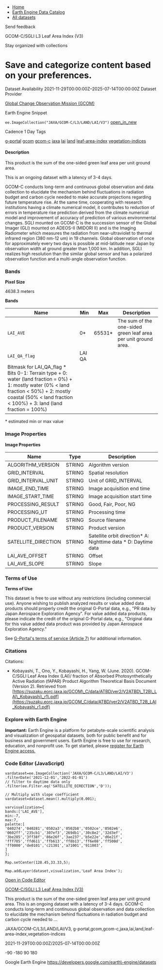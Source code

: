 



* [Home](https://developers.google.com/)
* [Earth Engine Data Catalog](https://developers.google.com/earth-engine/datasets)
* [All datasets](https://developers.google.com/earth-engine/datasets/catalog)





 
 
 Send feedback
 
 

GCOM\-C/SGLI L3 Leaf Area Index (V3\)


 
 Stay organized with collections
 

 
 Save and categorize content based on your preferences.
=======================================================================================================================================








Dataset Availability
2021\-11\-29T00:00:00Z–2025\-07\-14T00:00:00Z
Dataset Provider


[Global Change Observation Mission (GCOM)](https://suzaku.eorc.jaxa.jp/GCOM/index.html)



Earth Engine Snippet


`ee.ImageCollection("JAXA/GCOM-C/L3/LAND/LAI/V3")` 
[open\_in\_new](https://code.earthengine.google.com/?scriptPath=Examples:Datasets/JAXA/JAXA_GCOM-C_L3_LAND_LAI_V3)





Cadence
1 Day
Tags


[g\-portal](/earth-engine/datasets/tags/g-portal)
[gcom](/earth-engine/datasets/tags/gcom)
[gcom\-c](/earth-engine/datasets/tags/gcom-c)
[jaxa](/earth-engine/datasets/tags/jaxa)
[lai](/earth-engine/datasets/tags/lai)
[land](/earth-engine/datasets/tags/land)
[leaf\-area\-index](/earth-engine/datasets/tags/leaf-area-index)
[vegetation\-indices](/earth-engine/datasets/tags/vegetation-indices)








#### Description



This product is the sum of the one\-sided green leaf area per unit ground area.


This is an ongoing dataset with a latency of 3\-4 days.


GCOM\-C conducts long\-term and continuous global observation and data collection to elucidate the
mechanism behind fluctuations in radiation budget and carbon cycle needed to make accurate
projections regarding future temperature rise. At the same time, cooperating with research
institutions having a climate numerical model, it contributes to reduction of errors in
temperature rise prediction derived from the climate numerical model and improvement of accuracy
of prediction of various environmental changes. SGLI mounted on GCOM\-C is the succession sensor
of the Global Imager (GLI) mounted on ADEOS\-II (MIDORI II) and is the Imaging Radiometer which
measures the radiation from near\-ultraviolet to thermal infrared region (380 nm\-12 um) in 19
channels. Global observation of once for approximately every two days is possible at
mid\-latitude near Japan by observation width at ground greater than 1,000 km. In addition, SGLI
realizes high resolution than the similar global sensor and has a polarized observation function
and a multi\-angle observation function.





### Bands



**Pixel Size**
  
4638\.3 meters



**Bands**




| Name | Min | Max | Description |
| --- | --- | --- | --- |
| `LAI_AVE` | 0\* | 65531\* | The sum of the one\-sided green leaf area per unit ground area. |
| `LAI_QA_flag` | LAI QA |
| Bitmask for LAI\_QA\_flag * Bits 0\-1: Terrain type 	+ 0: water (land fraction \= 0%) 	+ 1: mostly water (0% \< land fraction \< 50%) 	+ 2: mostly coastal (50% \< land fraction \< 100%) 	+ 3: land (land fraction \= 100%) | | | | | | | | | | | | | | | | | | | | | | | | | | | | | | | | | | | | | | | | | | | | | | | | | | | | | | | | | | | | | | | | | | | | | | | | | | | | | | | | | | | | | | | | | | | | | | | | | | | |


 \* estimated min or max value


### Image Properties


**Image Properties**




| Name | Type | Description |
| --- | --- | --- |
| ALGORITHM\_VERSION | STRING | Algorithm version |
| GRID\_INTERVAL | STRING | Spatial resolution |
| GRID\_INTERVAL\_UNIT | STRING | Unit of GRID\_INTERVAL |
| IMAGE\_END\_TIME | STRING | Image acquisition end time |
| IMAGE\_START\_TIME | STRING | Image acquisition start time |
| PROCESSING\_RESULT | STRING | Good, Fair, Poor, NG |
| PROCESSING\_UT | STRING | Processing time |
| PRODUCT\_FILENAME | STRING | Source filename |
| PRODUCT\_VERSION | STRING | Product version |
| SATELLITE\_DIRECTION | STRING | Satellite orbit direction* A: Nighttime data * D: Daytime data |
| LAI\_AVE\_OFFSET | STRING | Offset |
| LAI\_AVE\_SLOPE | STRING | Slope |




### Terms of Use


**Terms of Use**


This dataset is free to use without any restrictions (including commercial use). Anyone wishing
to publish analyzed results or value added data products should properly credit the original
G\-Portal data, e.g., "PR data by Japan Aerospace Exploration Agency". For value added data
products, please indicate the credit of the original G\-Portal data, e.g., "Original data for
this value added data product was provided by Japan Aerospace Exploration Agency."


See [G\-Portal's terms of service (Article 7\)](https://gportal.jaxa.jp/gpr/index/eula?lang=en)
for additional information.




### Citations



Citations:
* Kobayashi, T., Ono, Y., Kobayashi, H., Yang, W. (June. 2020\). GCOM\-C/SGLI
Leaf Area Index (LAI)/ fraction of Absorbed Photosynthetically Active Radiation (fAPAR) Product
Algorithm Theoretical Basis Document (Version 2\). Retrieved from [https://suzaku.eorc.jaxa.jp/GCOM\_C/data/ATBD/ver2/V2ATBD\_T2B\_LAI\_Kobayashi\_r1\.pdf](https://suzaku.eorc.jaxa.jp/GCOM_C/data/ATBD/ver2/V2ATBD_T2B_LAI_Kobayashi_r1.pdf)





### Explore with Earth Engine


**Important:** 
 Earth Engine is a platform for petabyte\-scale scientific analysis and visualization of
 geospatial datasets, both for public benefit and for business and government users.
 Earth Engine is free to use for research, education, and nonprofit use. To get started, please
 [register for Earth Engine access.](https://console.cloud.google.com/earth-engine)



### Code Editor (JavaScript)



```
vardataset=ee.ImageCollection('JAXA/GCOM-C/L3/LAND/LAI/V3')
.filterDate('2021-12-01','2022-01-01')
// filter to daytime data only
.filter(ee.Filter.eq('SATELLITE_DIRECTION','D'));

// Multiply with slope coefficient
vardataset=dataset.mean().multiply(0.001);

varvisualization={
bands:['LAI_AVE'],
min:-7,
max:7,
palette:[
'040274','040281','0502a3','0502b8','0502ce','0502e6',
'0602ff','235cb1','307ef3','269db1','30c8e2','32d3ef',
'3be285','3ff38f','86e26f','3ae237','b5e22e','d6e21f',
'fff705','ffd611','ffb613','ff8b13','ff6e08','ff500d',
'ff0000','de0101','c21301','a71001','911003',
]
};

Map.setCenter(128.45,33.33,5);

Map.addLayer(dataset,visualization,'Leaf Area Index');
```



[Open in Code Editor](https://code.earthengine.google.com/?scriptPath=Examples:Datasets/JAXA/JAXA_GCOM-C_L3_LAND_LAI_V3)


[GCOM\-C/SGLI L3 Leaf Area Index (V3\)](/earth-engine/datasets/catalog/JAXA_GCOM-C_L3_LAND_LAI_V3)

This product is the sum of the one\-sided green leaf area per unit ground area. This is an ongoing dataset with a latency of 3\-4 days. GCOM\-C conducts long\-term and continuous global observation and data collection to elucidate the mechanism behind fluctuations in radiation budget and carbon cycle needed to …

 JAXA/GCOM\-C/L3/LAND/LAI/V3,
 g\-portal,gcom,gcom\-c,jaxa,lai,land,leaf\-area\-index,vegetation\-indices

2021\-11\-29T00:00:00Z/2025\-07\-14T00:00:00Z



 \-90 \-180 90 180
 



Google Earth Engine
https://developers.google.com/earth\-engine/datasets








